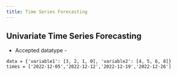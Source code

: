 ```yaml
---
title: Time Series Forecasting
---
```


## Univariate Time Series Forecasting

- Accepted datatype -

```
data = {'variable1': [3, 2, 1, 0], 'variable2': [4, 5, 6, 8]}
times = ['2022-12-05','2022-12-12','2022-12-19','2022-12-26']
```